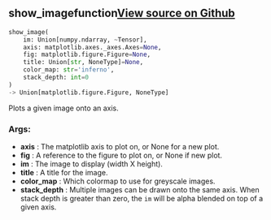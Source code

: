 ## show_image<span class="tag">function</span><a class="sourcelink" href=https://github.com/fastestimator/fastestimator/blob/r1.0/fastestimator/util/util.py/#L485-L586>View source on Github</a>
```python
show_image(
	im: Union[numpy.ndarray, ~Tensor],
	axis: matplotlib.axes._axes.Axes=None,
	fig: matplotlib.figure.Figure=None,
	title: Union[str, NoneType]=None,
	color_map: str='inferno',
	stack_depth: int=0
)
-> Union[matplotlib.figure.Figure, NoneType]
```
Plots a given image onto an axis.


<h3>Args:</h3>

* **axis** :  The matplotlib axis to plot on, or None for a new plot.
* **fig** :  A reference to the figure to plot on, or None if new plot.
* **im** :  The image to display (width X height).
* **title** :  A title for the image.
* **color_map** :  Which colormap to use for greyscale images.
* **stack_depth** :  Multiple images can be drawn onto the same axis. When stack depth is greater than zero, the `im`        will be alpha blended on top of a given axis.

